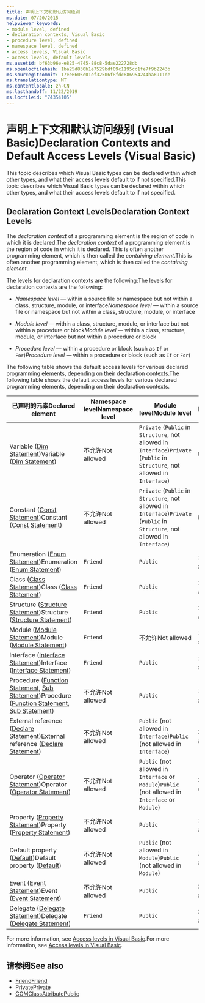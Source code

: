 ```yaml
---
title: 声明上下文和默认访问级别
ms.date: 07/20/2015
helpviewer_keywords:
- module level, defined
- declaration contexts, Visual Basic
- procedure level, defined
- namespace level, defined
- access levels, Visual Basic
- access levels, default levels
ms.assetid: bf63b96e-e825-4745-88c8-5dae222728db
ms.openlocfilehash: 1ba25d830b1e7529bdf09c1195cc1fe7f9b2243b
ms.sourcegitcommit: 17ee6605e01ef32506f8fdc686954244ba6911de
ms.translationtype: MT
ms.contentlocale: zh-CN
ms.lasthandoff: 11/22/2019
ms.locfileid: "74354105"
---
```

# <a name="declaration-contexts-and-default-access-levels-visual-basic"></a><span data-ttu-id="1dfd9-102">声明上下文和默认访问级别 (Visual Basic)</span><span class="sxs-lookup"><span data-stu-id="1dfd9-102">Declaration Contexts and Default Access Levels (Visual Basic)</span></span>
<span data-ttu-id="1dfd9-103">This topic describes which Visual Basic types can be declared within which other types, and what their access levels default to if not specified.</span><span class="sxs-lookup"><span data-stu-id="1dfd9-103">This topic describes which Visual Basic types can be declared within which other types, and what their access levels default to if not specified.</span></span>  
  
## <a name="declaration-context-levels"></a><span data-ttu-id="1dfd9-104">Declaration Context Levels</span><span class="sxs-lookup"><span data-stu-id="1dfd9-104">Declaration Context Levels</span></span>  
 <span data-ttu-id="1dfd9-105">The *declaration context* of a programming element is the region of code in which it is declared.</span><span class="sxs-lookup"><span data-stu-id="1dfd9-105">The *declaration context* of a programming element is the region of code in which it is declared.</span></span> <span data-ttu-id="1dfd9-106">This is often another programming element, which is then called the *containing element*.</span><span class="sxs-lookup"><span data-stu-id="1dfd9-106">This is often another programming element, which is then called the *containing element*.</span></span>  
  
 <span data-ttu-id="1dfd9-107">The levels for declaration contexts are the following:</span><span class="sxs-lookup"><span data-stu-id="1dfd9-107">The levels for declaration contexts are the following:</span></span>  
  
- <span data-ttu-id="1dfd9-108">*Namespace level* — within a source file or namespace but not within a class, structure, module, or interface</span><span class="sxs-lookup"><span data-stu-id="1dfd9-108">*Namespace level* — within a source file or namespace but not within a class, structure, module, or interface</span></span>  
  
- <span data-ttu-id="1dfd9-109">*Module level* — within a class, structure, module, or interface but not within a procedure or block</span><span class="sxs-lookup"><span data-stu-id="1dfd9-109">*Module level* — within a class, structure, module, or interface but not within a procedure or block</span></span>  
  
- <span data-ttu-id="1dfd9-110">*Procedure level* — within a procedure or block (such as `If` or `For`)</span><span class="sxs-lookup"><span data-stu-id="1dfd9-110">*Procedure level* — within a procedure or block (such as `If` or `For`)</span></span>  
  
 <span data-ttu-id="1dfd9-111">The following table shows the default access levels for various declared programming elements, depending on their declaration contexts.</span><span class="sxs-lookup"><span data-stu-id="1dfd9-111">The following table shows the default access levels for various declared programming elements, depending on their declaration contexts.</span></span>  
  
|<span data-ttu-id="1dfd9-112">已声明的元素</span><span class="sxs-lookup"><span data-stu-id="1dfd9-112">Declared element</span></span>|<span data-ttu-id="1dfd9-113">Namespace level</span><span class="sxs-lookup"><span data-stu-id="1dfd9-113">Namespace level</span></span>|<span data-ttu-id="1dfd9-114">Module level</span><span class="sxs-lookup"><span data-stu-id="1dfd9-114">Module level</span></span>|<span data-ttu-id="1dfd9-115">Procedure level</span><span class="sxs-lookup"><span data-stu-id="1dfd9-115">Procedure level</span></span>|  
|----------------------|---------------------|------------------|---------------------|  
|<span data-ttu-id="1dfd9-116">Variable ([Dim Statement](../../../visual-basic/language-reference/statements/dim-statement.md))</span><span class="sxs-lookup"><span data-stu-id="1dfd9-116">Variable ([Dim Statement](../../../visual-basic/language-reference/statements/dim-statement.md))</span></span>|<span data-ttu-id="1dfd9-117">不允许</span><span class="sxs-lookup"><span data-stu-id="1dfd9-117">Not allowed</span></span>|<span data-ttu-id="1dfd9-118">`Private` (`Public` in `Structure`, not allowed in `Interface`)</span><span class="sxs-lookup"><span data-stu-id="1dfd9-118">`Private` (`Public` in `Structure`, not allowed in `Interface`)</span></span>|`Public`|  
|<span data-ttu-id="1dfd9-119">Constant ([Const Statement](../../../visual-basic/language-reference/statements/const-statement.md))</span><span class="sxs-lookup"><span data-stu-id="1dfd9-119">Constant ([Const Statement](../../../visual-basic/language-reference/statements/const-statement.md))</span></span>|<span data-ttu-id="1dfd9-120">不允许</span><span class="sxs-lookup"><span data-stu-id="1dfd9-120">Not allowed</span></span>|<span data-ttu-id="1dfd9-121">`Private` (`Public` in `Structure`, not allowed in `Interface`)</span><span class="sxs-lookup"><span data-stu-id="1dfd9-121">`Private` (`Public` in `Structure`, not allowed in `Interface`)</span></span>|`Public`|  
|<span data-ttu-id="1dfd9-122">Enumeration ([Enum Statement](../../../visual-basic/language-reference/statements/enum-statement.md))</span><span class="sxs-lookup"><span data-stu-id="1dfd9-122">Enumeration ([Enum Statement](../../../visual-basic/language-reference/statements/enum-statement.md))</span></span>|`Friend`|`Public`|<span data-ttu-id="1dfd9-123">不允许</span><span class="sxs-lookup"><span data-stu-id="1dfd9-123">Not allowed</span></span>|  
|<span data-ttu-id="1dfd9-124">Class ([Class Statement](../../../visual-basic/language-reference/statements/class-statement.md))</span><span class="sxs-lookup"><span data-stu-id="1dfd9-124">Class ([Class Statement](../../../visual-basic/language-reference/statements/class-statement.md))</span></span>|`Friend`|`Public`|<span data-ttu-id="1dfd9-125">不允许</span><span class="sxs-lookup"><span data-stu-id="1dfd9-125">Not allowed</span></span>|  
|<span data-ttu-id="1dfd9-126">Structure ([Structure Statement](../../../visual-basic/language-reference/statements/structure-statement.md))</span><span class="sxs-lookup"><span data-stu-id="1dfd9-126">Structure ([Structure Statement](../../../visual-basic/language-reference/statements/structure-statement.md))</span></span>|`Friend`|`Public`|<span data-ttu-id="1dfd9-127">不允许</span><span class="sxs-lookup"><span data-stu-id="1dfd9-127">Not allowed</span></span>|  
|<span data-ttu-id="1dfd9-128">Module ([Module Statement](../../../visual-basic/language-reference/statements/module-statement.md))</span><span class="sxs-lookup"><span data-stu-id="1dfd9-128">Module ([Module Statement](../../../visual-basic/language-reference/statements/module-statement.md))</span></span>|`Friend`|<span data-ttu-id="1dfd9-129">不允许</span><span class="sxs-lookup"><span data-stu-id="1dfd9-129">Not allowed</span></span>|<span data-ttu-id="1dfd9-130">不允许</span><span class="sxs-lookup"><span data-stu-id="1dfd9-130">Not allowed</span></span>|  
|<span data-ttu-id="1dfd9-131">Interface ([Interface Statement](../../../visual-basic/language-reference/statements/interface-statement.md))</span><span class="sxs-lookup"><span data-stu-id="1dfd9-131">Interface ([Interface Statement](../../../visual-basic/language-reference/statements/interface-statement.md))</span></span>|`Friend`|`Public`|<span data-ttu-id="1dfd9-132">不允许</span><span class="sxs-lookup"><span data-stu-id="1dfd9-132">Not allowed</span></span>|  
|<span data-ttu-id="1dfd9-133">Procedure ([Function Statement](../../../visual-basic/language-reference/statements/function-statement.md), [Sub Statement](../../../visual-basic/language-reference/statements/sub-statement.md))</span><span class="sxs-lookup"><span data-stu-id="1dfd9-133">Procedure ([Function Statement](../../../visual-basic/language-reference/statements/function-statement.md), [Sub Statement](../../../visual-basic/language-reference/statements/sub-statement.md))</span></span>|<span data-ttu-id="1dfd9-134">不允许</span><span class="sxs-lookup"><span data-stu-id="1dfd9-134">Not allowed</span></span>|`Public`|<span data-ttu-id="1dfd9-135">不允许</span><span class="sxs-lookup"><span data-stu-id="1dfd9-135">Not allowed</span></span>|  
|<span data-ttu-id="1dfd9-136">External reference ([Declare Statement](../../../visual-basic/language-reference/statements/declare-statement.md))</span><span class="sxs-lookup"><span data-stu-id="1dfd9-136">External reference ([Declare Statement](../../../visual-basic/language-reference/statements/declare-statement.md))</span></span>|<span data-ttu-id="1dfd9-137">不允许</span><span class="sxs-lookup"><span data-stu-id="1dfd9-137">Not allowed</span></span>|<span data-ttu-id="1dfd9-138">`Public` (not allowed in `Interface`)</span><span class="sxs-lookup"><span data-stu-id="1dfd9-138">`Public` (not allowed in `Interface`)</span></span>|<span data-ttu-id="1dfd9-139">不允许</span><span class="sxs-lookup"><span data-stu-id="1dfd9-139">Not allowed</span></span>|  
|<span data-ttu-id="1dfd9-140">Operator ([Operator Statement](../../../visual-basic/language-reference/statements/operator-statement.md))</span><span class="sxs-lookup"><span data-stu-id="1dfd9-140">Operator ([Operator Statement](../../../visual-basic/language-reference/statements/operator-statement.md))</span></span>|<span data-ttu-id="1dfd9-141">不允许</span><span class="sxs-lookup"><span data-stu-id="1dfd9-141">Not allowed</span></span>|<span data-ttu-id="1dfd9-142">`Public` (not allowed in `Interface` or `Module`)</span><span class="sxs-lookup"><span data-stu-id="1dfd9-142">`Public` (not allowed in `Interface` or `Module`)</span></span>|<span data-ttu-id="1dfd9-143">不允许</span><span class="sxs-lookup"><span data-stu-id="1dfd9-143">Not allowed</span></span>|  
|<span data-ttu-id="1dfd9-144">Property ([Property Statement](../../../visual-basic/language-reference/statements/property-statement.md))</span><span class="sxs-lookup"><span data-stu-id="1dfd9-144">Property ([Property Statement](../../../visual-basic/language-reference/statements/property-statement.md))</span></span>|<span data-ttu-id="1dfd9-145">不允许</span><span class="sxs-lookup"><span data-stu-id="1dfd9-145">Not allowed</span></span>|`Public`|<span data-ttu-id="1dfd9-146">不允许</span><span class="sxs-lookup"><span data-stu-id="1dfd9-146">Not allowed</span></span>|  
|<span data-ttu-id="1dfd9-147">Default property ([Default](../../../visual-basic/language-reference/modifiers/default.md))</span><span class="sxs-lookup"><span data-stu-id="1dfd9-147">Default property ([Default](../../../visual-basic/language-reference/modifiers/default.md))</span></span>|<span data-ttu-id="1dfd9-148">不允许</span><span class="sxs-lookup"><span data-stu-id="1dfd9-148">Not allowed</span></span>|<span data-ttu-id="1dfd9-149">`Public` (not allowed in `Module`)</span><span class="sxs-lookup"><span data-stu-id="1dfd9-149">`Public` (not allowed in `Module`)</span></span>|<span data-ttu-id="1dfd9-150">不允许</span><span class="sxs-lookup"><span data-stu-id="1dfd9-150">Not allowed</span></span>|  
|<span data-ttu-id="1dfd9-151">Event ([Event Statement](../../../visual-basic/language-reference/statements/event-statement.md))</span><span class="sxs-lookup"><span data-stu-id="1dfd9-151">Event ([Event Statement](../../../visual-basic/language-reference/statements/event-statement.md))</span></span>|<span data-ttu-id="1dfd9-152">不允许</span><span class="sxs-lookup"><span data-stu-id="1dfd9-152">Not allowed</span></span>|`Public`|<span data-ttu-id="1dfd9-153">不允许</span><span class="sxs-lookup"><span data-stu-id="1dfd9-153">Not allowed</span></span>|  
|<span data-ttu-id="1dfd9-154">Delegate ([Delegate Statement](../../../visual-basic/language-reference/statements/delegate-statement.md))</span><span class="sxs-lookup"><span data-stu-id="1dfd9-154">Delegate ([Delegate Statement](../../../visual-basic/language-reference/statements/delegate-statement.md))</span></span>|`Friend`|`Public`|<span data-ttu-id="1dfd9-155">不允许</span><span class="sxs-lookup"><span data-stu-id="1dfd9-155">Not allowed</span></span>|  
  
 <span data-ttu-id="1dfd9-156">For more information, see [Access levels in Visual Basic](../../../visual-basic/programming-guide/language-features/declared-elements/access-levels.md).</span><span class="sxs-lookup"><span data-stu-id="1dfd9-156">For more information, see [Access levels in Visual Basic](../../../visual-basic/programming-guide/language-features/declared-elements/access-levels.md).</span></span>  
  
## <a name="see-also"></a><span data-ttu-id="1dfd9-157">请参阅</span><span class="sxs-lookup"><span data-stu-id="1dfd9-157">See also</span></span>

- [<span data-ttu-id="1dfd9-158">Friend</span><span class="sxs-lookup"><span data-stu-id="1dfd9-158">Friend</span></span>](../../../visual-basic/language-reference/modifiers/friend.md)
- [<span data-ttu-id="1dfd9-159">Private</span><span class="sxs-lookup"><span data-stu-id="1dfd9-159">Private</span></span>](../../../visual-basic/language-reference/modifiers/private.md)
- [<span data-ttu-id="1dfd9-160">COMClassAttribute</span><span class="sxs-lookup"><span data-stu-id="1dfd9-160">Public</span></span>](../../../visual-basic/language-reference/modifiers/public.md)
